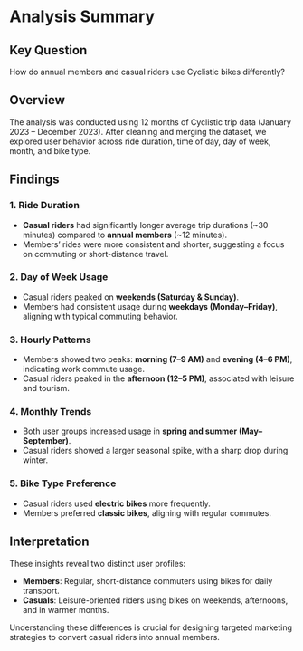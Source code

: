 # Analysis Summary

## Key Question
How do annual members and casual riders use Cyclistic bikes differently?

## Overview
The analysis was conducted using 12 months of Cyclistic trip data (January 2023 – December 2023). After cleaning and merging the dataset, we explored user behavior across ride duration, time of day, day of week, month, and bike type.

## Findings

### 1. Ride Duration
- **Casual riders** had significantly longer average trip durations (~30 minutes) compared to **annual members** (~12 minutes).
- Members’ rides were more consistent and shorter, suggesting a focus on commuting or short-distance travel.

### 2. Day of Week Usage
- Casual riders peaked on **weekends (Saturday & Sunday)**.
- Members had consistent usage during **weekdays (Monday–Friday)**, aligning with typical commuting behavior.

### 3. Hourly Patterns
- Members showed two peaks: **morning (7–9 AM)** and **evening (4–6 PM)**, indicating work commute usage.
- Casual riders peaked in the **afternoon (12–5 PM)**, associated with leisure and tourism.

### 4. Monthly Trends
- Both user groups increased usage in **spring and summer (May–September)**.
- Casual riders showed a larger seasonal spike, with a sharp drop during winter.

### 5. Bike Type Preference
- Casual riders used **electric bikes** more frequently.
- Members preferred **classic bikes**, aligning with regular commutes.

## Interpretation
These insights reveal two distinct user profiles:
- **Members**: Regular, short-distance commuters using bikes for daily transport.
- **Casuals**: Leisure-oriented riders using bikes on weekends, afternoons, and in warmer months.

Understanding these differences is crucial for designing targeted marketing strategies to convert casual riders into annual members.
